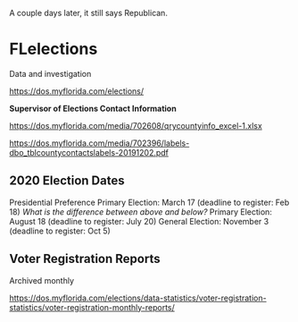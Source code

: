 A couple days later, it still says Republican.

# FLelections
Data and investigation

https://dos.myflorida.com/elections/

**Supervisor of Elections Contact Information**

https://dos.myflorida.com/media/702608/qrycountyinfo_excel-1.xlsx

https://dos.myflorida.com/media/702396/labels-dbo_tblcountycontactslabels-20191202.pdf

## 2020 Election Dates
Presidential Preference Primary Election: March 17 (deadline to register: Feb 18)
*What is the difference between above and below?*
Primary Election: August 18 (deadline to register: July 20)
General Election: November 3 (deadline to register: Oct 5)

## Voter Registration Reports
Archived monthly

https://dos.myflorida.com/elections/data-statistics/voter-registration-statistics/voter-registration-monthly-reports/

